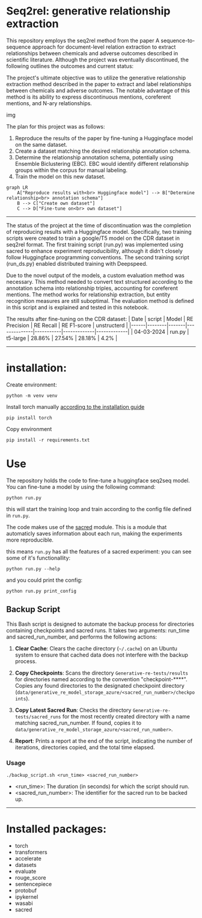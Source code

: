 # Seq2rel: generative relationship extraction 
This repository employs the seq2rel method from the paper A sequence-to-sequence approach for document-level relation extraction to extract relationships between chemicals and adverse outcomes described in scientific literature. Although the project was eventually discontinued, the following outlines the outcomes and current status:

The project's ultimate objective was to utilize the generative relationship extraction method described in the paper to extract and label relationships between chemicals and adverse outcomes. The notable advantage of this method is its ability to express discontinuous mentions, coreferent mentions, and N-ary relationships.

img

The plan for this project was as follows:

1. Reproduce the results of the paper by fine-tuning a Huggingface model on the same dataset.
2. Create a dataset matching the desired relationship annotation schema.
3. Determine the relationship annotation schema, potentially using Ensemble Biclustering (EBC). EBC would identify different relationship groups within the corpus for manual labeling.
4. Train the model on this new dataset.

```mermaid
graph LR
    A["Reproduce results with<br> Huggingface model"] --> B["Determine relationship<br> annotation schema"]
    B --> C["Create own dataset"]
    C --> D["Fine-tune on<br> own dataset"]
```
---

The status of the project at the time of discontinuation was the completion of reproducing results with a Huggingface model. Specifically, two training scripts were created to train a google/T5 model on the CDR dataset in seq2rel format. The first training script (run.py) was implemented using sacred to enhance experiment reproducibility, although it didn't closely follow Huggingface programming conventions. The second training script (run_ds.py) enabled distributed training with Deepspeed.

Due to the novel output of the models, a custom evaluation method was necessary. This method needed to convert text structured according to the annotation schema into relationship triples, accounting for coreferent mentions. The method works for relationship extraction, but entity recognition measures are still suboptimal. The evaluation method is defined in this script and is explained and tested in this notebook.

The results after fine-tuning on the CDR dataset:
| Date | script | Model | RE Precision | RE Recall | RE F1-score | unstructerd |
|------|--------|-------|--------------|-----------|-------------|-------------|
| 04-03-2024 | run.py | t5-large | 28.86% | 27.54% | 28.18% | 4.2% |

---
# installation:

Create environment: 
```
python -m venv venv
```

Install torch manually [according to the installation guide](https://pytorch.org/get-started/locally/)
```
pip install torch
```

Copy environment 
```
pip install -r requirements.txt
```
# Use
The repository holds the code to fine-tune a huggingface seq2seq model. You can fine-tune a model by using the following command:

```
python run.py
```

this will start the training loop and train according to the config file defined in `run.py`.

The code makes use of the [sacred](https://github.com/IDSIA/sacred) module. This is a module that automaticly saves information about each run, making the experiments more reproducible. 

this means `run.py` has all the features of a sacred experiment:
you can see some of it's functionallity:
```
python run.py --help
```

and you could print the config:
```
python run.py print_config
```

## Backup Script
This Bash script is designed to automate the backup process for directories containing checkpoints and sacred runs. It takes two arguments: run_time and sacred_run_number, and performs the following actions:

1. **Clear Cache**: Clears the cache directory (`~/.cache`) on an Ubuntu system to ensure that cached data does not interfere with the backup process.

2. **Copy Checkpoints**: Scans the directory `Generative-re-tests/results` for directories named according to the convention "checkpoint-****". Copies any found directories to the designated checkpoint directory (`data/generative_re_model_storage_azure/<sacred_run_number>/checkpoints`).

3. **Copy Latest Sacred Run**: Checks the directory `Generative-re-tests/sacred_runs` for the most recently created directory with a name matching sacred_run_number. If found, copies it to `data/generative_re_model_storage_azure/<sacred_run_number>`.

4. **Report**: Prints a report at the end of the script, indicating the number of iterations, directories copied, and the total time elapsed.

### Usage
```
./backup_script.sh <run_time> <sacred_run_number>
```
- <run_time>: The duration (in seconds) for which the script should run.
- <sacred_run_number>: The identifier for the sacred run to be backed up.

---
# Installed packages:
- torch
- transformers
- accelerate
- datasets
- evaluate
- rouge_score
- sentencepiece
- protobuf
- ipykernel
- wasabi
- sacred
